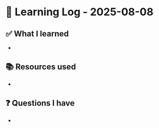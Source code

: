 # 🧠 Learning Log - 2025-08-08

## ✅ What I learned

- 

## 📚 Resources used

- 

## ❓ Questions I have

- 
